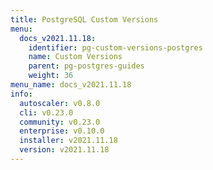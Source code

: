 ```yaml
---
title: PostgreSQL Custom Versions
menu:
  docs_v2021.11.18:
    identifier: pg-custom-versions-postgres
    name: Custom Versions
    parent: pg-postgres-guides
    weight: 36
menu_name: docs_v2021.11.18
info:
  autoscaler: v0.8.0
  cli: v0.23.0
  community: v0.23.0
  enterprise: v0.10.0
  installer: v2021.11.18
  version: v2021.11.18
---
```


